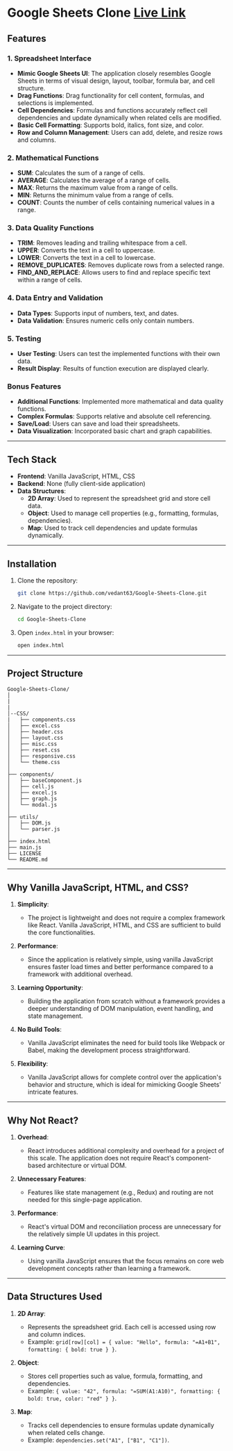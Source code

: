 # Google Sheets Clone <a href="https://google-sheets-clone-project.vercel.app/">Live Link</a>

## Features

### 1. Spreadsheet Interface
- **Mimic Google Sheets UI**: The application closely resembles Google Sheets in terms of visual design, layout, toolbar, formula bar, and cell structure.
- **Drag Functions**: Drag functionality for cell content, formulas, and selections is implemented.
- **Cell Dependencies**: Formulas and functions accurately reflect cell dependencies and update dynamically when related cells are modified.
- **Basic Cell Formatting**: Supports bold, italics, font size, and color.
- **Row and Column Management**: Users can add, delete, and resize rows and columns.

### 2. Mathematical Functions
- **SUM**: Calculates the sum of a range of cells.
- **AVERAGE**: Calculates the average of a range of cells.
- **MAX**: Returns the maximum value from a range of cells.
- **MIN**: Returns the minimum value from a range of cells.
- **COUNT**: Counts the number of cells containing numerical values in a range.

### 3. Data Quality Functions
- **TRIM**: Removes leading and trailing whitespace from a cell.
- **UPPER**: Converts the text in a cell to uppercase.
- **LOWER**: Converts the text in a cell to lowercase.
- **REMOVE_DUPLICATES**: Removes duplicate rows from a selected range.
- **FIND_AND_REPLACE**: Allows users to find and replace specific text within a range of cells.

### 4. Data Entry and Validation
- **Data Types**: Supports input of numbers, text, and dates.
- **Data Validation**: Ensures numeric cells only contain numbers.

### 5. Testing
- **User Testing**: Users can test the implemented functions with their own data.
- **Result Display**: Results of function execution are displayed clearly.

### Bonus Features
- **Additional Functions**: Implemented more mathematical and data quality functions.
- **Complex Formulas**: Supports relative and absolute cell referencing.
- **Save/Load**: Users can save and load their spreadsheets.
- **Data Visualization**: Incorporated basic chart and graph capabilities.

---

## Tech Stack
- **Frontend**: Vanilla JavaScript, HTML, CSS
- **Backend**: None (fully client-side application)
- **Data Structures**: 
  - **2D Array**: Used to represent the spreadsheet grid and store cell data.
  - **Object**: Used to manage cell properties (e.g., formatting, formulas, dependencies).
  - **Map**: Used to track cell dependencies and update formulas dynamically.

---

## Installation
1. Clone the repository:
   ```bash
   git clone https://github.com/vedant63/Google-Sheets-Clone.git
   ```
2. Navigate to the project directory:
   ```bash
   cd Google-Sheets-Clone
   ```
3. Open `index.html` in your browser:
   ```bash
   open index.html
   ```

---

## Project Structure
```
Google-Sheets-Clone/
│
|
|
│--CSS/
|   ├── components.css
│   ├── excel.css
│   ├── header.css
│   ├── layout.css
│   ├── misc.css
│   ├── reset.css
│   ├── responsive.css
│   └── theme.css
│
├── components/
│   ├── baseComponent.js
│   ├── cell.js
│   ├── excel.js
│   ├── graph.js
│   └── modal.js
│
├── utils/
│   ├── DOM.js
│   └── parser.js
│
├── index.html
├── main.js
├── LICENSE
└── README.md
```

---

## Why Vanilla JavaScript, HTML, and CSS?
1. **Simplicity**: 
   - The project is lightweight and does not require a complex framework like React. Vanilla JavaScript, HTML, and CSS are sufficient to build the core functionalities.
   
2. **Performance**:
   - Since the application is relatively simple, using vanilla JavaScript ensures faster load times and better performance compared to a framework with additional overhead.

3. **Learning Opportunity**:
   - Building the application from scratch without a framework provides a deeper understanding of DOM manipulation, event handling, and state management.

4. **No Build Tools**:
   - Vanilla JavaScript eliminates the need for build tools like Webpack or Babel, making the development process straightforward.

5. **Flexibility**:
   - Vanilla JavaScript allows for complete control over the application's behavior and structure, which is ideal for mimicking Google Sheets' intricate features.

---

## Why Not React?
1. **Overhead**:
   - React introduces additional complexity and overhead for a project of this scale. The application does not require React's component-based architecture or virtual DOM.

2. **Unnecessary Features**:
   - Features like state management (e.g., Redux) and routing are not needed for this single-page application.

3. **Performance**:
   - React's virtual DOM and reconciliation process are unnecessary for the relatively simple UI updates in this project.

4. **Learning Curve**:
   - Using vanilla JavaScript ensures that the focus remains on core web development concepts rather than learning a framework.

---

## Data Structures Used
1. **2D Array**:
   - Represents the spreadsheet grid. Each cell is accessed using row and column indices.
   - Example: `grid[row][col] = { value: "Hello", formula: "=A1+B1", formatting: { bold: true } }`.

2. **Object**:
   - Stores cell properties such as value, formula, formatting, and dependencies.
   - Example: `{ value: "42", formula: "=SUM(A1:A10)", formatting: { bold: true, color: "red" } }`.

3. **Map**:
   - Tracks cell dependencies to ensure formulas update dynamically when related cells change.
   - Example: `dependencies.set("A1", ["B1", "C1"])`.
